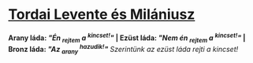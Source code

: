 # <ins>Tordai Levente és Milániusz</ins>
__Arany láda: *"Én <sub>rejtem</sub> a <sup>kincset!</sup>"* | Ezüst láda: *"Nem én <sub>rejtem</sub> a <sup>kincset!</sup>"* | Bronz láda: *"Az <sub>arany</sub> <sup>hazudik!</sup>"*__
*Szerintünk az ezüst láda rejti a kincset!*
